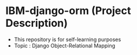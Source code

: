 # IBM-django-orm (Project Description)

- This repository is for self-learning purposes
- Topic : Django Object-Relational Mapping
